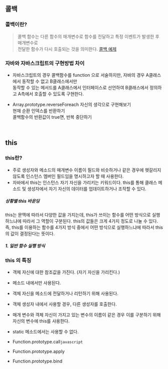 
## 콜백

### 콜백이란?
> 콜백 함수는 다른 함수의 매개변수로 함수를 전달하고 특정 이벤트가 발생한 후 매개변수로 <br>
> 전달한 함수가 다시 호출되는 것을 의미한다.
> [콜백 예제](https://github.com/eococ/study/blob/main/WebContent/chapter3_practice.jsp)
	
### 자바와 자바스크립트의 구현방법 차이
- 자바스크립트의 경우 콜백함수를 function 으로 서술하지만, 자바의 경우 A클래스에서 동작할 수 없고 B클래스에서만 <br>
  동작할 수 있는 메서드를 A클래스에서 인터페이스로 선언하여 B클래스에서 정의하고 A측에서 호출할 수 있도록 구현한다.

- Array.prototype.reverseForeach
  자신의 생각으로 구현해보기  
  현재 순환 인덱스를 반환하기  
  콜백함수의 반환값이 true면, 반복 중단하기
  
<br>


## this

### this란?
- 주로 생성자와 메소드의 매개변수 이름이 필드와 비슷하거나 같은 경우에 헷갈리지 않도록 인스턴스 멤버인 필드임을 명시하고자 할 때 사용한다.
- 자바에서 this는 인스턴스 자기 자신을 가리키는 키워드이다. this를 통해 클래스 메소드 및 생성자에서 자기 자신의 데이터를 업데이트하거나 조작할 수 있다.

##### 상황별 this 바운딩
this는 문맥에 따라서 다양한 값을 가지는데, this가 쓰이는 함수를 어떤 방식으로 실행하느냐에 따라서 그 역할이 구분된다.
this의 값들은 크게 4가지 정도로 나눌 수 있다. 즉, this를 이용하는 함수를 4가지 방식 중에서 어떤 방식으로 실행하느냐에 따라서
this의 값이 결정된다는 뜻이다.
 
 
##### 1. 일반 함수 실행 방식


### this 의 특징
- 객체 자신에 대한 참조값을 가진다. (자기 자신을 가리킨다.)
- 메소드 내에서만 사용된다.
- 객체 자신을 메소드에 전달하거나 리턴하기 위해 사용된다.
- 객체 생성자 내에서 사용할 경우, 다른 생성자를 호출한다.
- 매개 변수와 객체 자신이 가지고 있는 변수의 이름이 같은 경우 이를 구분하기 위해 자신의 변수에 this를 사용한다.
- static 메소드에서는 사용할 수 없다.
	

	
	
	
- Function.prototype.call`javascript`
- Function.prototype.apply
- Function.prototype.bind

<br>
